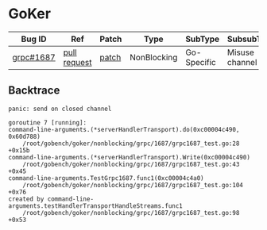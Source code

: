 
# GoKer

| Bug ID|  Ref | Patch | Type | SubType | SubsubType |
| ----  | ---- | ----  | ---- | ---- | ---- |
|[grpc#1687]|[pull request]|[patch]| NonBlocking | Go-Specific | Misuse channel |

[grpc#1687]:(grpc1687_test.go)
[patch]:https://github.com/grpc/grpc-go/pull/1687/files
[pull request]:https://github.com/grpc/grpc-go/pull/1687
 

## Backtrace

```
panic: send on closed channel

goroutine 7 [running]:
command-line-arguments.(*serverHandlerTransport).do(0xc00004c490, 0x60d788)
	/root/gobench/goker/nonblocking/grpc/1687/grpc1687_test.go:28 +0x15b
command-line-arguments.(*serverHandlerTransport).Write(0xc00004c490)
	/root/gobench/goker/nonblocking/grpc/1687/grpc1687_test.go:43 +0x45
command-line-arguments.TestGrpc1687.func1(0xc00004c4a0)
	/root/gobench/goker/nonblocking/grpc/1687/grpc1687_test.go:104 +0x76
created by command-line-arguments.testHandlerTransportHandleStreams.func1
	/root/gobench/goker/nonblocking/grpc/1687/grpc1687_test.go:98 +0x53
```

